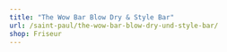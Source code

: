 ```yaml
---
title: "The Wow Bar Blow Dry & Style Bar"
url: /saint-paul/the-wow-bar-blow-dry-und-style-bar/
shop: Friseur
---
```

